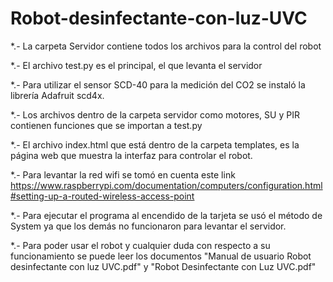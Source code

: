 # Robot-desinfectante-con-luz-UVC

*.- La carpeta Servidor contiene todos los archivos para la control del robot 

*.- El archivo test.py es el principal, el que levanta el servidor

*.- Para utilizar el sensor SCD-40 para la medición del CO2 se instaló la librería Adafruit scd4x.

*.- Los archivos dentro de la carpeta servidor como motores, SU y PIR contienen funciones que se importan a test.py 

*.- El archivo index.html que está dentro de la carpeta templates, es la página web que muestra la interfaz para controlar el robot.

*.- Para levantar la red wifi se tomó en cuenta este link https://www.raspberrypi.com/documentation/computers/configuration.html#setting-up-a-routed-wireless-access-point

*.- Para ejecutar el programa al encendido de la tarjeta se usó el método de System ya que los demás no funcionaron para levantar el servidor.

*.- Para poder usar el robot y cualquier duda con respecto a su funcionamiento se puede leer los documentos "Manual de usuario Robot desinfectante con luz UVC.pdf" y "Robot Desinfectante con Luz UVC.pdf"
